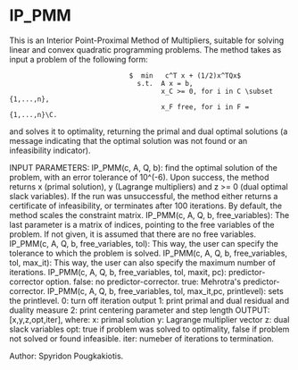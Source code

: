 # IP_PMM
This is an Interior Point-Proximal Method of Multipliers, suitable for solving linear and convex quadratic
programming problems. The method takes as input a problem of the following form:

                                  $  min   c^T x + (1/2)x^TQx$
                                    s.t.  A x = b,
                                          x_C >= 0, for i in C \subset {1,...,n},
                                          x_F free, for i in F = {1,...,n}\C.
and solves it to optimality, returning the primal and dual optimal solutions (a message indicating that the
optimal solution was not found or an infeasibility indicator).

INPUT PARAMETERS:
IP_PMM(c, A, Q, b): find the optimal solution of the problem, with an error tolerance of 10^(-6).
                     Upon success, the method returns x (primal solution), y (Lagrange multipliers) and
                     z >= 0 (dual optimal slack variables). If the run was unsuccessful, the method  either returns
                     a certificate of infeasibility, or terminates after 100 iterations. By default, the method
                     scales the constraint matrix.
IP_PMM(c, A, Q, b, free_variables): The last parameter is a matrix of indices, pointing to the free variables of the
                                     problem. If not given, it is assumed that there are no free variables.
IP_PMM(c, A, Q, b, free_variables, tol): This way, the user can specify the tolerance to which the problem is solved.
IP_PMM(c, A, Q, b, free_variables, tol, max_it): This way, the user can also specify the maximum number of iterations.
IP_PMM(c, A, Q, b, free_variables, tol, maxit, pc): predictor-corrector option.
                                                     false: no predictor-corrector.
                                                     true: Mehrotra's predictor-corrector.
IP_PMM(c, A, Q, b, free_variables, tol, max_it,pc, printlevel): sets the printlevel.
                                                              0: turn off iteration output
                                                              1: print primal and dual residual and duality measure
                                                              2: print centering parameter and step length
OUTPUT: [x,y,z,opt,iter], where:
         x: primal solution
         y: Lagrange multiplier vector
         z: dual slack variables
         opt: true if problem was solved to optimality, false if problem not solved or found infeasible.
         iter: numeber of iterations to termination.

Author: Spyridon Pougkakiotis.
